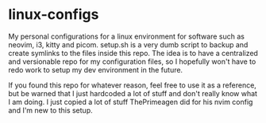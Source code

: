 # linux-configs
My personal configurations for a linux environment for software such as neovim, i3, kitty and picom.
setup.sh is a very dumb script to backup and create symlinks to the files inside this repo.
The idea is to have a centralized and versionable repo for my configuration files, so I hopefully won't have to redo work to setup my dev environment in the future.

If you found this repo for whatever reason, feel free to use it as a reference, but be warned that I just hardcoded a lot of stuff and don't really know what I am doing. I just copied a lot of stuff ThePrimeagen did for his nvim config and I'm new to this setup.
